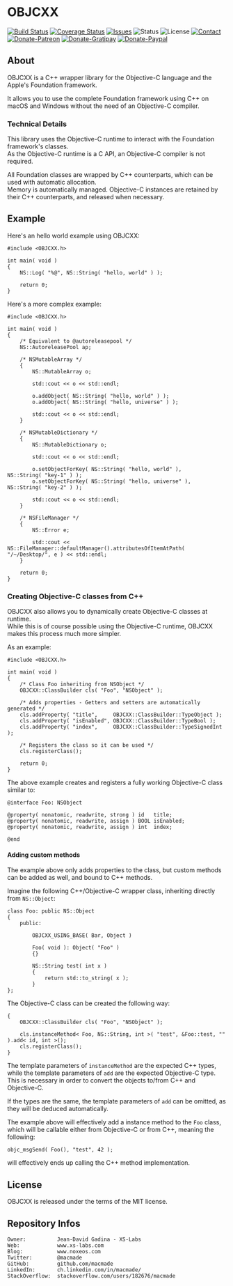 OBJCXX
======

[![Build Status](https://img.shields.io/travis/macmade/OBJCXX.svg?branch=master&style=flat)](https://travis-ci.org/macmade/OBJCXX)
[![Coverage Status](https://img.shields.io/coveralls/macmade/OBJCXX.svg?branch=master&style=flat)](https://coveralls.io/r/macmade/OBJCXX?branch=master)
[![Issues](http://img.shields.io/github/issues/macmade/OBJCXX.svg?style=flat)](https://github.com/macmade/OBJCXX/issues)
![Status](https://img.shields.io/badge/status-prototype-orange.svg?style=flat)
![License](https://img.shields.io/badge/license-mit-brightgreen.svg?style=flat)
[![Contact](https://img.shields.io/badge/contact-@macmade-blue.svg?style=flat)](https://twitter.com/macmade)  
[![Donate-Patreon](https://img.shields.io/badge/donate-patreon-yellow.svg?style=flat)](https://patreon.com/macmade)
[![Donate-Gratipay](https://img.shields.io/badge/donate-gratipay-yellow.svg?style=flat)](https://www.gratipay.com/macmade)
[![Donate-Paypal](https://img.shields.io/badge/donate-paypal-yellow.svg?style=flat)](https://paypal.me/xslabs)

About
-----

OBJCXX is a C++ wrapper library for the Objective-C language and the Apple's Foundation framework.

It allows you to use the complete Foundation framework using C++ on macOS and Windows without the need of an Objective-C compiler.

### Technical Details

This library uses the Objective-C runtime to interact with the Foundation framework's classes.  
As the Objective-C runtime is a C API, an Objective-C compiler is not required.

All Foundation classes are wrapped by C++ counterparts, which can be used with automatic allocation.  
Memory is automatically managed. Objective-C instances are retained by their C++ counterparts, and released when necessary.

Example
-------

Here's an hello world example using OBJCXX:
    
    #include <OBJCXX.h>
    
    int main( void )
    {
        NS::Log( "%@", NS::String( "hello, world" ) );
        
        return 0;
    }
    
Here's a more complex example:

    #include <OBJCXX.h>
    
    int main( void )
    {
        /* Equivalent to @autoreleasepool */
        NS::AutoreleasePool ap;
        
        /* NSMutableArray */
        {
            NS::MutableArray o;
            
            std::cout << o << std::endl;
            
            o.addObject( NS::String( "hello, world" ) );
            o.addObject( NS::String( "hello, universe" ) );
            
            std::cout << o << std::endl;
        }
        
        /* NSMutableDictionary */
        {
            NS::MutableDictionary o;
            
            std::cout << o << std::endl;
            
            o.setObjectForKey( NS::String( "hello, world" ),    NS::String( "key-1" ) );
            o.setObjectForKey( NS::String( "hello, universe" ), NS::String( "key-2" ) );
            
            std::cout << o << std::endl;
        }
        
        /* NSFileManager */
        {
            NS::Error e;
            
            std::cout << NS::FileManager::defaultManager().attributesOfItemAtPath( "/~/Desktop/", e ) << std::endl;
        }
        
        return 0;
    }

### Creating Objective-C classes from C++

OBJCXX also allows you to dynamically create Objective-C classes at runtime.  
While this is of course possible using the Objective-C runtime, OBJCXX makes this process much more simpler.

As an example:


    #include <OBJCXX.h>
    
    int main( void )
    {
        /* Class Foo inheriting from NSObject */
        OBJCXX::ClassBuilder cls( "Foo", "NSObject" );
        
        /* Adds properties - Getters and setters are automatically generated */
        cls.addProperty( "title",     OBJCXX::ClassBuilder::TypeObject );
        cls.addProperty( "isEnabled", OBJCXX::ClassBuilder::TypeBool );
        cls.addProperty( "index",     OBJCXX::ClassBuilder::TypeSignedInt );
        
        /* Registers the class so it can be used */
        cls.registerClass();
        
        return 0;
    }
    
The above example creates and registers a fully working Objective-C class similar to:

    @interface Foo: NSObject
    
    @property( nonatomic, readwrite, strong ) id   title;
    @property( nonatomic, readwrite, assign ) BOOL isEnabled;
    @property( nonatomic, readwrite, assign ) int  index;
    
    @end

#### Adding custom methods

The example above only adds properties to the class, but custom methods can be added as well, and bound to C++ methods.

Imagine the following C++/Objective-C wrapper class, inheriting directly from `NS::Object`:

    class Foo: public NS::Object
    {
        public:
            
            OBJCXX_USING_BASE( Bar, Object )
            
            Foo( void ): Object( "Foo" )
            {}
            
            NS::String test( int x )
            {
                return std::to_string( x );
            }
    };

The Objective-C class can be created the following way:

    {
        OBJCXX::ClassBuilder cls( "Foo", "NSObject" );
        
        cls.instanceMethod< Foo, NS::String, int >( "test", &Foo::test, "" ).add< id, int >();
        cls.registerClass();
    }
    
The template parameters of `instanceMethod` are the expected C++ types, while the template parameters of `add` are the expected Objective-C type.  
This is necessary in order to convert the objects to/from C++ and Objective-C.

If the types are the same, the template parameters of `add` can be omitted, as they will be deduced automatically.

The example above will effectively add a instance method to the `Foo` class, which will be callable either from Objective-C or from C++, meaning the following:

    objc_msgSend( Foo(), "test", 42 );
    
will effectively ends up calling the C++ method implementation.

License
-------

OBJCXX is released under the terms of the MIT license.

Repository Infos
----------------

    Owner:			Jean-David Gadina - XS-Labs
    Web:			www.xs-labs.com
    Blog:			www.noxeos.com
    Twitter:		@macmade
    GitHub:			github.com/macmade
    LinkedIn:		ch.linkedin.com/in/macmade/
    StackOverflow:	stackoverflow.com/users/182676/macmade

